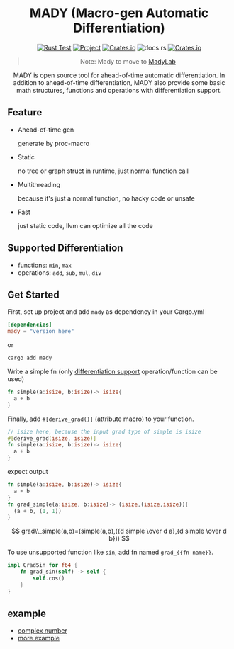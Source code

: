 <div align="center">

# MADY (Macro-gen Automatic Differentiation)

[![Rust Test](https://github.com/MDResearch/research/actions/workflows/rust.yml/badge.svg)](https://github.com/MDResearch/research/actions/workflows/rust.yml) [![Project](https://img.shields.io/badge/Project-WIP-brightgreen)](https://github.com/orgs/MDResearch/projects/3) [![Crates.io](https://img.shields.io/crates/d/mady)](https://crates.io/crates/mady) ![docs.rs](https://img.shields.io/docsrs/mady) [![Crates.io](https://img.shields.io/crates/v/mady)](https://crates.io/crates/mady)

> Note: Mady to move to [MadyLab](https://github.com/MadyLab/Mady)

MADY is open source tool for ahead-of-time automatic differentiation.
In addition to ahead-of-time differentiation, MADY also provide some basic math structures, functions and operations with differentiation support.

  
</div>

## Feature

- Ahead-of-time gen
    
    generate by proc-macro
- Static
    
    no tree or graph struct in runtime, just normal function call
- Multithreading
    
    because it's just a normal function, no hacky code or unsafe
- Fast
    
    just static code, llvm can optimize all the code

## Supported Differentiation

- functions: `min`, `max`
- operations: `add`, `sub`, `mul`, `div`

## Get Started

First, set up project and add ``mady`` as dependency in your Cargo.yml
```toml
[dependencies]
mady = "version here"
```

or
```bash
cargo add mady
```

Write a simple fn (only [differentiation support](#differentiation-support) operation/function can be used)

```rust
fn simple(a:isize, b:isize)-> isize{
  a + b
}
```

Finally, add ``#[derive_grad()]`` (attribute macro) to your function.
```rust
// isize here, because the input grad type of simple is isize
#[derive_grad(isize, isize)]
fn simple(a:isize, b:isize)-> isize{
  a + b
}
```

expect output
```rust
fn simple(a:isize, b:isize)-> isize{
  a + b
}
fn grad_simple(a:isize, b:isize)-> (isize,(isize,isize)){
  (a + b, (1, 1))
}
```

$$
grad\\_simple(a,b)=(simple(a,b),({d simple \over d a},{d simple \over d b}))
$$

To use unsupported function like ``sin``, add fn named ``grad_{{fn name}}``.
```rust
impl GradSin for f64 {
    fn grad_sin(self) -> self {
        self.cos()
    }
}
```

## example

- [complex number](https://github.com/MDResearch/Mady/blob/main/examples/complex.rs)
- [more example](https://github.com/MDResearch/Mady/tree/main/examples)

